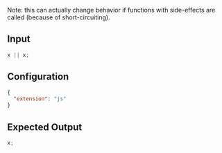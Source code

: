 
Note: this can actually change behavior if functions with side-effects are called (because of short-circuiting).

## Input
```javascript input
x || x;
```

## Configuration
```json configuration
{
  "extension": "js"
}
```

## Expected Output
```javascript expected output
x;
```
